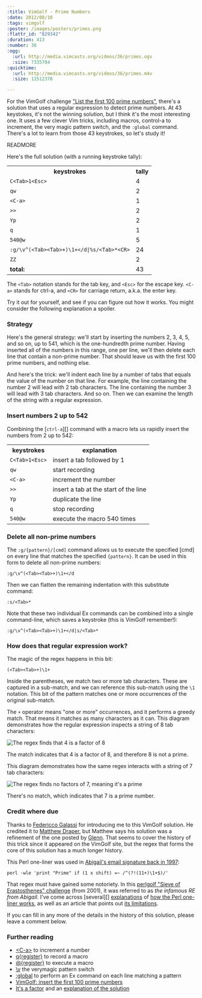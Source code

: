 ```yaml
--- 
:title: VimGolf - Prime Numbers
:date: 2012/08/10
:tags: vimgolf
:poster: /images/posters/primes.png
:flattr_id: "829342"
:duration: 413
:number: 36
:ogg: 
  :url: http://media.vimcasts.org/videos/36/primes.ogv
  :size: 7335704
:quicktime: 
  :url: http://media.vimcasts.org/videos/36/primes.m4v
  :size: 11512378

---
```


For the VimGolf challenge ["List the first 100 prime numbers"][primes], there's a solution that uses a regular expression to detect prime numbers. At 43 keystokes, it's not the winning solution, but I think it's the most interesting one. It uses a few clever Vim tricks, including macros, control-a to increment, the very magic pattern switch, and the `:global` command. There's a lot to learn from those 43 keystrokes, so let's study it!

[primes]: http://vimgolf.com/challenges/4d1c27940e3d7832db000010

READMORE


Here's the full solution (with a running keystroke tally):

<table>
   <tr>
       <th>keystrokes</th>
       <th>tally</th>
   </tr>
   <tr>
       <td><code>C&lt;Tab&gt;1&lt;Esc&gt;</code></td>
       <td>4</td>
   </tr>
   <tr>
       <td><code>qw</code></td>
       <td>2</td>
   </tr>
   <tr>
       <td><code>&lt;C-a&gt;</code></td>
       <td>1</td>
   </tr>
   <tr>
       <td><code>&gt;&gt;</code></td>
       <td>2</td>
   </tr>
   <tr>
       <td><code>Yp</code></td>
       <td>2</td>
   </tr>
   <tr>
       <td><code>q</code></td>
       <td>1</td>
   </tr>
   <tr>
       <td><code>540@w</code></td>
       <td>5</td>
   </tr>
   <tr>
       <td><code>:g/\v^(&lt;Tab&gt;&lt;Tab&gt;+)\1+&lt;/d|%s/&lt;Tab&gt;*&lt;CR&gt;</code></td>
       <td>24</td>
   </tr>
   <tr>
       <td><code>ZZ</code></td>
       <td>2</td>
   </tr>
   <tr>
       <td><strong>total:</strong></td>
       <td>43</td>
   </tr>
</table>

The `<Tab>` notation stands for the tab key, and `<Esc>` for the escape key. `<C-a>` stands for ctrl-a, and `<CR>` for carriage return, a.k.a. the enter key.
  
Try it out for yourself, and see if you can figure out how it works. You might consider the following explanation a spoiler.

### Strategy

Here's the general strategy: we'll start by inserting the numbers 2, 3, 4, 5, and so on, up to 541, which is the one-hundredth prime number. Having inserted all of the numbers in this range, one per line, we'll then delete each line that contain a non-prime number. That should leave us with the first 100 prime numbers, and nothing else.

And here's the trick: we'll indent each line by a number of tabs that equals the value of the number on that line. For example, the line containing the number 2 will lead with 2 tab characters. The line containing the number 3 will lead with 3 tab characters. And so on. Then we can examine the length of the string with a regular expression.

### Insert numbers 2 up to 542

Combining the [`ctrl-a`][] command with a macro lets us rapidly insert the numbers from 2 up to 542:

<table>
   <tr>
       <th>keystrokes</th>
       <th>explanation</th>
   </tr>
   <tr>
       <td><code>C&lt;Tab&gt;1&lt;Esc&gt;</code></td>
       <td>insert a tab followed by 1</td>
   </tr>
   <tr>
       <td><code>qw</code></td>
       <td>start recording</td>
   </tr>
   <tr>
       <td><code>&lt;C-a&gt;</code></td>
       <td>increment the number</td>
   </tr>
   <tr>
       <td><code>&gt;&gt;</code></td>
       <td>insert a tab at the start of the line</td>
   </tr>
   <tr>
       <td><code>Yp</code></td>
       <td>duplicate the line</td>
   </tr>
   <tr>
       <td><code>q</code></td>
       <td>stop recording</td>
   </tr>
   <tr>
       <td><code>540@w</code></td>
       <td>execute the macro 540 times</td>
   </tr>
</table>

### Delete all non-prime numbers

The `:g/{pattern}/[cmd]` command allows us to execute the specified [cmd] on every line that matches the specified `{pattern}`. It can be used in this form to delete all non-prime numbers:

    :g/\v^(<Tab><Tab>+)\1+</d

Then we can flatten the remaining indentation with this substitute command:

    :s/<Tab>*

Note that these two individual Ex commands can be combined into a single command-line, which saves a keystroke (this is VimGolf remember!):

    :g/\v^(<Tab><Tab>+)\1+</d|s/<Tab>*

### How does that regular expression work?

The magic of the regex happens in this bit:

    (<Tab><Tab>+)\1+

Inside the parentheses, we match two or more tab characters. These are captured in a sub-match, and we can reference this sub-match using the `\1` notation. This bit of the pattern matches one or more occurrences of the original sub-match.

The `+` operator means "one or more" occurrences, and it performs a greedy match. That means it matches as many characters as it can. This diagram demonstrates how the regular expression inspects a string of 8 tab characters:

![The regex finds that 4 is a factor of 8](/images/blog/regex-nonprime-8.png)

The match indicates that 4 is a factor of 8, and therefore 8 is not a prime.

This diagram demonstrates how the same regex interacts with a string of 7 tab characters:

![The regex finds no factors of 7, meaning it's a prime](/images/blog/regex-prime-7.png)

There's no match, which indicates that 7 is a prime number.

<h3 id="credit">Credit where due</h3>

Thanks to [Federicco Galassi][fg] for introducing me to this VimGolf solution. He credited it to [Matthew Draper][matthewd], but Matthew says his solution was a refinement of the one posted by [Glenn][]. That seems to cover the history of this trick since it appeared on the VimGolf site, but the regex that forms the core of this solution has a much longer history.

This Perl one-liner was used in [Abigail's email signature back in 1997][abigail]:

    perl -wle 'print "Prime" if (1 x shift) =~ /^(?!(11+)\1+$)/'

That regex must have gained some notoriety. In this [perlgolf "Sieve of Erastosthenes" challenge][perlgolf] (from 2001), it was referred to as *the infamous RE from Abigail*. I've come across [several][] [explanations][explanation2] of [how the Perl one-liner works][perlexplanation], as well as an article that points out [its limitations][limits].

If you can fill in any more of the details in the history of this solution, please leave a comment below.

### Further reading

* [&lt;C-a&gt;][ctrl-a] to increment a number
* [q{register}][q] to record a macro
* [@{register}][at] to execute a macro
* [\v][vm] the verymagic pattern switch
* [:global][] to perform an Ex command on each line matching a pattern
* [VimGolf: insert the first 100 prime numbers][primes]
* [It's a factor][factor-solution] and an [explanation of the solution][factor]

[primes]: http://vimgolf.com/challenges/4d1c27940e3d7832db000010
[factor]: http://vimgolf.com/challenges/51459ef6b94aa50002000002
[factor-solution]: http://udioica.blogspot.co.uk/2013/11/its-factor-plus-little-prime-numbers.html

[fg]: https://twitter.com/federicogalassi
[matthewd]: https://twitter.com/_matthewd
[Glenn]: https://twitter.com/spamcow_moo
[abigail]: http://diswww.mit.edu/bloom-picayune.mit.edu/perl/7588
[perlgolf]: http://www.perlmonks.org/?node_id=81695
[perlexplanation]: http://pages.cs.wisc.edu/~psilord/blog/9.html
[explanation2]: http://www.catonmat.net/blog/perl-regex-that-matches-prime-numbers/
[limits]: http://zmievski.org/2010/08/the-prime-that-wasnt

[ctrl-a]: http://vimdoc.sourceforge.net/htmldoc/change.html#CTRL-A
[q]: http://vimdoc.sourceforge.net/htmldoc/repeat.html#q
[at]: http://vimdoc.sourceforge.net/htmldoc/repeat.html#@
[vm]: http://vimdoc.sourceforge.net/htmldoc/pattern.html#/\v
[:global]: http://vimdoc.sourceforge.net/htmldoc/repeat.html#:g
